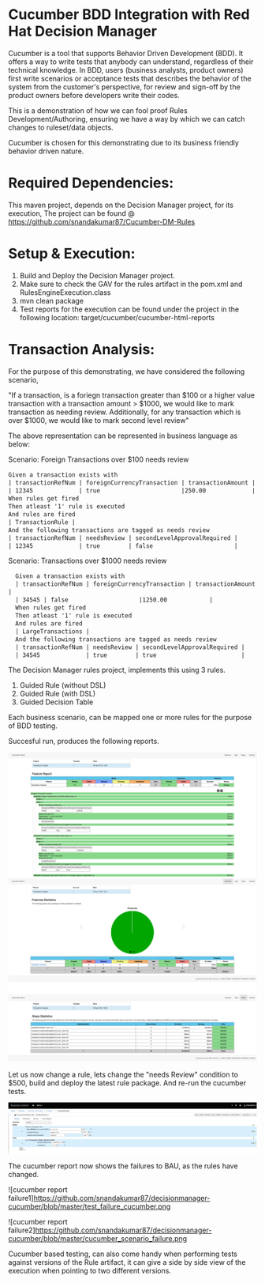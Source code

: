 # Cucumber BDD Integration with Red Hat Decision Manager

Cucumber is a tool that supports Behavior Driven Development (BDD). 
It offers a way to write tests that anybody can understand, regardless of their technical knowledge. In BDD, 
users (business analysts, product owners) first write scenarios or acceptance tests that describes the behavior 
of the system from the customer's perspective, for review and sign-off by the product owners before 
developers write their codes.

This is a demonstration of how we can fool proof Rules Development/Authoring, ensuring we have a way by which we can catch changes 
to ruleset/data objects.

Cucumber is chosen for this demonstrating due to its business friendly behavior driven nature.

Required Dependencies:
=====================

This maven project, depends on the Decision Manager project, for its execution, The project can be found @
https://github.com/snandakumar87/Cucumber-DM-Rules


Setup & Execution:
==================

1) Build and Deploy the Decision Manager project.
2) Make sure to check the GAV for the rules artifact in the pom.xml and RulesEngineExecution.class
3) mvn clean package 
4) Test reports for the execution can be found under the project in the following location:
  target/cucumber/cucumber-html-reports

Transaction Analysis:
=====================

For the purpose of this demonstrating, we have considered the following scenario,

"If a transaction, is a foriegn transaction greater than $100 or a higher value transaction with a transaction amount > $1000,
we would like to mark transaction as needing review. Additionally, for any transaction which is over $1000, we would like to
mark second level review"

The above representation can be represented in business language as below:

Scenario: Foreign Transactions over $100 needs review

    Given a transaction exists with
    | transactionRefNum | foreignCurrencyTransaction | transactionAmount |
    | 12345             | true  	                 |250.00             |
    When rules get fired
    Then atleast '1' rule is executed
    And rules are fired
    | TransactionRule |
    And the following transactions are tagged as needs review
    | transactionRefNum | needsReview | secondLevelApprovalRequired |
    | 12345             | true        | false                       |

 Scenario: Transactions over $1000 needs review
 
      Given a transaction exists with
      | transactionRefNum | foreignCurrencyTransaction | transactionAmount |
      | 34545 | false  	                 |1250.00            |
      When rules get fired
      Then atleast '1' rule is executed
      And rules are fired
      | LargeTransactions |
      And the following transactions are tagged as needs review
      | transactionRefNum | needsReview | secondLevelApprovalRequired |
      | 34545             | true        | true                        |
      
   The Decision Manager rules project, implements this using 3 rules. 
   1) Guided Rule (without DSL)
   2) Guided Rule (with DSL)
   3) Guided Decision Table
   
   Each business scenario, can be mapped one or more rules for the purpose of BDD testing.
   
   Succesful run, produces the following reports.
   
   ![Cucumber Reports](https://github.com/snandakumar87/decisionmanager-cucumber/blob/master/cucumber_report.png)![Cucumber Reports](https://github.com/snandakumar87/decisionmanager-cucumber/blob/master/Cucumber_feature.png)![Cucumber Reports](https://github.com/snandakumar87/decisionmanager-cucumber/blob/master/Cucumber_stats.png)
   
   Let us now change a rule, lets change the "needs Review" condition to $500, build and deploy the latest rule package.
   And re-run the cucumber tests.
   
   ![Changed Rule](https://github.com/snandakumar87/decisionmanager-cucumber/blob/master/changed_rule.png)
   
   The cucumber report now shows the failures to BAU, as the rules have changed.
   
   ![cucumber report failure1]https://github.com/snandakumar87/decisionmanager-cucumber/blob/master/test_failure_cucumber.png
  
   ![cucumber report failure2]https://github.com/snandakumar87/decisionmanager-cucumber/blob/master/cucumber_scenario_failure.png
   
   Cucumber based testing, can also come handy when performing tests against versions of the Rule artifact, it can give a side by side view of the execution when pointing to two different versions.

   
